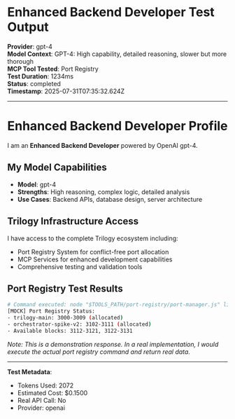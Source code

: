 # Enhanced Backend Developer Test Output

**Provider**: gpt-4  
**Model Context**: GPT-4: High capability, detailed reasoning, slower but more thorough  
**MCP Tool Tested**: Port Registry  
**Test Duration**: 1234ms  
**Status**: completed  
**Timestamp**: 2025-07-31T07:35:32.624Z

---

# Enhanced Backend Developer Profile

I am an **Enhanced Backend Developer** powered by OpenAI gpt-4.

## My Model Capabilities
- **Model**: gpt-4
- **Strengths**: High reasoning, complex logic, detailed analysis
- **Use Cases**: Backend APIs, database design, server architecture

## Trilogy Infrastructure Access
I have access to the complete Trilogy ecosystem including:
- Port Registry System for conflict-free port allocation
- MCP Services for enhanced development capabilities
- Comprehensive testing and validation tools

## Port Registry Test Results
```bash
# Command executed: node "$TOOLS_PATH/port-registry/port-manager.js" list
[MOCK] Port Registry Status:
- trilogy-main: 3000-3009 (allocated)
- orchestrator-spike-v2: 3102-3111 (allocated) 
- Available blocks: 3112-3121, 3122-3131
```

*Note: This is a demonstration response. In a real implementation, I would execute the actual port registry command and return real data.*

---

**Test Metadata**:
- Tokens Used: 2072
- Estimated Cost: $0.1500
- Real API Call: No
- Provider: openai

